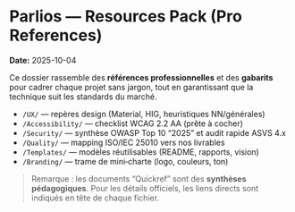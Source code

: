 # Parlios — Resources Pack (Pro References)
**Date:** 2025-10-04

Ce dossier rassemble des **références professionnelles** et des **gabarits** pour cadrer chaque projet sans jargon,
tout en garantissant que la technique suit les standards du marché.

- `/UX/` — repères design (Material, HIG, heuristiques NN/générales)
- `/Accessibility/` — checklist WCAG 2.2 AA (prête à cocher)
- `/Security/` — synthèse OWASP Top 10 “2025” et audit rapide ASVS 4.x
- `/Quality/` — mapping ISO/IEC 25010 vers nos livrables
- `/Templates/` — modèles réutilisables (README, rapports, vision)
- `/Branding/` — trame de mini‑charte (logo, couleurs, ton)

> Remarque : les documents “Quickref” sont des **synthèses pédagogiques**.
> Pour les détails officiels, les liens directs sont indiqués en tête de chaque fichier.
